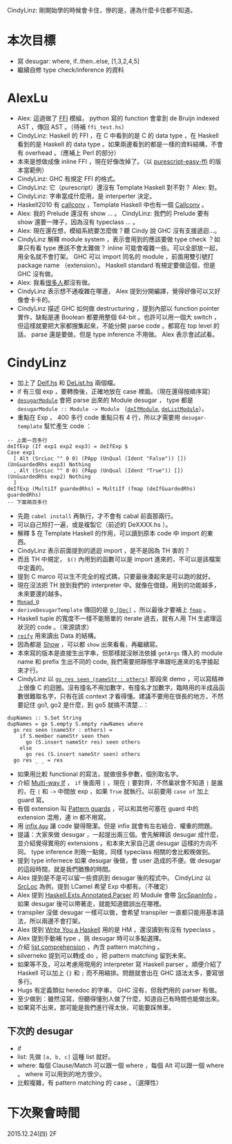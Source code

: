 CindyLinz: 剛開始學的時候會卡住，慘的是，連為什麼卡住都不知道。

# 本次目標

  * 寫 desugar: where, if..then..else, [1,3,2,4,5]
  * 繼續自修 type check/inference 的資料

# AlexLu

  * Alex: 這週做了 [FFI](https://github.com/op8867555/BYOHC-transpiler/blob/2136f167aa1a7e5877b29954a27f74525d965c07/src/Trans.hs#L274) 模組， python 寫的 function 會拿到 de Bruijn indexed AST ，傳回 AST 。（待補 `ffi_test.hs`）
  * CindyLinz: Haskell 的 FFI ，在 C 中看到的是 C 的 data type ，在 Haskell 看到的是 Haskell 的 data type 。如果兩邊看到的都是一樣的資料結構，不會有 overhead 。（應補上 Perl 的部分）
  * 本來是想做成像 inline FFI ，現在好像改掉了。（以 [purescript-easy-ffi](https://github.com/pelotom/purescript-easy-ffi) 的版本當範例）
  * CindyLinz: GHC 有規定 FFI 的格式。
  * CindyLinz: 它（purescript）還沒有 Template Haskell 對不對？ Alex: 對。
  * CindyLinz: 字串當成什麼用，是 interperter 決定。
  * Haskell2010 有 [callconv](https://www.haskell.org/onlinereport/haskell2010/haskellch8.html) ，Template Haskell 中也有一個 [Callconv](http://hackage.haskell.org/package/template-haskell-2.10.0.0/docs/Language-Haskell-TH-Syntax.html#t:Callconv) 。
  * Alex: 我的 Prelude 還沒有 show ... 。 CindyLinz: 我們的 Prelude 要有 show 還要一陣子，因為沒有 typeclass ... 。
  * Alex: 現在還在想，模組系統要怎麼做？聽 Cindy 說 GHC 沒有支援遞迴...。
  * CindyLinz 解釋 module system ，表示會用到的應該要做 type check ？如果只有看 type 應該不會太難做？ inline 可能會複雜一些。可以全部放一起，用全名就不會打架。 GHC 可以 import 同名的 module ，前面用雙引號打 package name （extension）。 Haskell standard 有規定要做這個，但是 GHC 沒有做。
  * Alex: 我看[很多人](https://wiki.haskell.org/Mutually_recursive_modules#Compiler_support)都沒有做。
  * CindyLinz 表示想不通複雜在哪邊， Alex 提到分開編譯，覺得好像可以又好像會卡卡的。
  * CindyLinz 描述 GHC 如何做 destructuring ，提到內部以 function pointer 實作，缺點是連 Boolean 都要用整個 64-bit 。也許可以用一個大 switch ，但這樣就要把大家都搜集起來，不能分開 parse code 。都寫在 top level 的話， parse 還是要做，但是 type inference 不用做。 Alex 表示會試試看。

# CindyLinz

  * 加上了 [DeIf.hs](https://github.com/CindyLinz/Haskell.js/blob/a527eef3a54f8f9fab3ec3d4e4a5cb46bdf69cb5/trans/src/DeIf.hs) 和 [DeList.hs](https://github.com/CindyLinz/Haskell.js/blob/cca5df022a096f1bc0c5bb3cec202821e4d0908d/trans/src/DeList.hs) 兩個檔。
  * if 有三個 exp ，要轉換後，正確地放在 case 裡面。（現在還得按順序寫）
  * [`desugarModule`](https://github.com/CindyLinz/Haskell.js/blob/cca5df022a096f1bc0c5bb3cec202821e4d0908d/trans/src/Main.hs#L239) 會把 parse 出來的 Module desugar ， type 都是 `desugarModule :: Module -> Module` （[`deIfModule`](https://github.com/CindyLinz/Haskell.js/blob/cca5df022a096f1bc0c5bb3cec202821e4d0908d/trans/src/DeIf.hs#L229), [`deListModule`](https://github.com/CindyLinz/Haskell.js/blob/cca5df022a096f1bc0c5bb3cec202821e4d0908d/trans/src/DeList.hs#L226)）。
  * 重點在 Exp ， 400 多行 code 重點只有 4 行，所以才需要用 `desugar-template` 幫忙產生 code ：

  ```
  -- 上面一百多行
  deIfExp (If exp1 exp2 exp3) = deIfExp $
  Case exp1
    [ Alt (SrcLoc "" 0 0) (PApp (UnQual (Ident "False")) []) (UnGuardedRhs exp3) Nothing
    , Alt (SrcLoc "" 0 0) (PApp (UnQual (Ident "True")) []) (UnGuardedRhs exp2) Nothing
    ]
  deIfExp (MultiIf guardedRhs) = MultiIf (fmap (deIfGuardedRhs) guardedRhs)
  -- 下面兩百多行
  ```

  * 先跑 `cabel install` 再執行，才不會有 cabal 前面那兩行。
  * 可以自己照打一遍，或是複製它（前述的 DeXXXX.hs ）。
  * 解釋 $ 在 Template Haskell 的作用，可以讀到原本 code 中 import 的東西。
  * CindyLinz 表示前面提到的遞迴 import ，是不是因為 TH 害的？
  * 而且 TH 中規定， `$()` 內用到的函數可以是 import 進來的，不可以是該檔案中定義的。
  * 提到 C marco 可以生不完全的程式碼，只要最後湊起來是可以跑的就好。
  * 現在沒法把 TH 放到我們的 interpreter 中。就像在借錢，用到的功能越多，未來要還的越多。
  * [`Monad Q`](https://hackage.haskell.org/package/template-haskell-2.6.0.0/docs/Language-Haskell-TH-Syntax.html#t:Q)
  * `deriveDesugarTemplate` 傳回的是 [`Q [Dec]`](https://github.com/CindyLinz/Haskell.js/blob/cca5df022a096f1bc0c5bb3cec202821e4d0908d/trans/desugar-template-src/DeriveTemplate.hs#L59) ，所以最後才要補上 [`fmap`](https://github.com/CindyLinz/Haskell.js/blob/cca5df022a096f1bc0c5bb3cec202821e4d0908d/trans/desugar-template-src/DeriveTemplate.hs#L81) 。
  * Haskell tuple 的寬度不一樣不能簡單的 iterate 過去，就有人用 TH 生處理這狀況的 code 。（來源請求）
  * [`reify`](https://hackage.haskell.org/package/template-haskell-2.7.0.0/docs/Language-Haskell-TH.html#v:reify) 用來讀出 Data 的結構。
  * 因為都是 [Show](https://hackage.haskell.org/package/base-4.5.0.0/docs/Text-Show.html#t:Show) ，可以都 `show` 出來看看，再繼續寫。
  * 本來寫的版本是直接生出字串，但那樣就沒辦法依據 `getArgs` 傳入的 module name 和 prefix 生出不同的 code, 我們需要把靜態字串跟吃進來的名字接起來才行。
  * CindyLinz 以 [`go res seen (nameStr : others)`](https://github.com/CindyLinz/Haskell.js/blob/cca5df022a096f1bc0c5bb3cec202821e4d0908d/trans/desugar-template-src/DeriveTemplate.hs#L102) 那段來 demo ，可以寫精神上很像 C  的迴圈。沒有撞名不用加數字，有撞名才加數字。臨時用的半成品函數很難取名字，只有在該 context 才看得懂。建議不要用在很長的地方，不然要記住 go1, go2 是什麼，到 go5 就搞不清楚...：

  ```
  dupNames :: S.Set String
  dupNames = go S.empty S.empty rawNames where
    go res seen (nameStr : others) =
      if S.member nameStr seen then
        go (S.insert nameStr res) seen others
      else
        go res (S.insert nameStr seen) others
    go res _ _ = res
  ```

  * 如果用比較 functional 的寫法，就做很多參數，個別取名字。
  * 介紹 [Multi-way If](https://downloads.haskell.org/~ghc/latest/docs/html/users_guide/syntax-extns.html#multi-way-if) ， `if` 後面用 `|` ，現在 `|` 要對齊，不然巢狀會不知道 `|` 是誰的，在 `|` 和 `->` 中間放 exp ，如果 `True` 就執行。以前要用 `case of` 加上 guard 寫。
  * 有個 extension 叫 [Pattern guards](https://downloads.haskell.org/~ghc/latest/docs/html/users_guide/syntax-extns.html#pattern-guards) ，可以和其他可塞在 guard 中的 extension 混用，連 in 都不用寫。
  * 用 [infix `App`](https://github.com/CindyLinz/Haskell.js/blob/cca5df022a096f1bc0c5bb3cec202821e4d0908d/trans/src/DeList.hs#L135) 讓 code 變得簡潔。但是 infix 就會有左右結合、權重的問題。
  * 提議：大家來做 desugar ，一起提出兩三個。會先解釋該 desugar 成什麼，並介紹覺得實用的 extensions 。和本來大家自己選 desugar 這樣的方向不同。 type inference 則晚一點做，同樣 typeclass 相關的會比較晚做到。
  * 提到 type infernece 如果 desugar 後做，會 user 造成的不便。做 desugar 的這段時間，就是我們猶豫的時間。
  * Alex 提到是不是可以留一些資訊到 desugar 後的程式中。 CindyLinz 以 [SrcLoc](https://hackage.haskell.org/package/haskell-src-exts-1.17.1/docs/Language-Haskell-Exts-SrcLoc.html#t:SrcLoc) 為例，提到 LCamel 希望 Exp 中都有。（不確定）
  * Alex 提到 [Haskell.Exts.Annotated.Parser](https://hackage.haskell.org/package/haskell-src-exts-1.17.1/docs/Language-Haskell-Exts-Annotated-Parser.html) 的 Module 會帶 [SrcSpanInfo](https://hackage.haskell.org/package/haskell-src-exts-1.17.1/docs/Language-Haskell-Exts-Annotated-Parser.html#g:3) 。如果 desugar 後可以帶著走，就能知道錯誤出在哪裡。
  * transpiler 沒做 desugar 一樣可以做，會希望 transpiler 一直都只能用基本語法，所以兩邊不會打架。
  * Alex 提到 [Write You a Haskell](http://dev.stephendiehl.com/fun/) 用的是 HM ，還沒讀到有沒有 typeclass 。
  * Alex 提到手動補 type ，挑 desugar 時可以多點選擇。
  * 介紹 [list comprehension](https://wiki.haskell.org/List_comprehension) ，內含 pattern matching 。
  * silverneko 提到可以轉成 do ，把 pattern matching 留到未來。
  * 如果等不及，可以考慮用現用的 interpreter 寫 Haskell parser 。順便介紹了 Haskell 可以加上 `{}` 和 `;` 而不用縮排。問題就會出在 GHC 語法太多，要寫很多行。
  * Hugs 有定義類似 heredoc 的字串， GHC 沒有，但我們用的 parser 有做。
  * 至少做到：雖然沒寫，但聽得懂別人做了什麼，知道自己有時間也能做出來。
  * 如果寫不出來，那可能是我們進行得太快，可能要踩煞車。

## 下次的 desugar

  * if
  * list: 先做 `[a, b, c]` 這種 list 就好。
  * where: 每個 Clause/Match 可以跟一個 where ，每個 Alt 可以跟一個 where 。 where 可以用到的地方很少。
  * 比較複雜，有 pattern matching 的 case 。（選擇性）

# 下次聚會時間

2015.12.24(四) 2F
